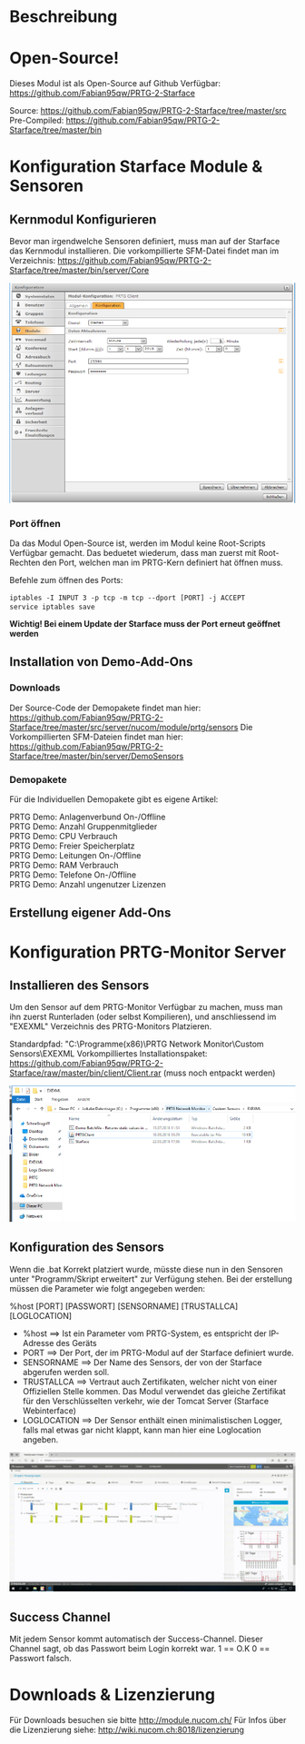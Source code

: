 <!-- TITLE: PRTG Monitor -->
# Beschreibung
# Open-Source!
Dieses Modul ist als Open-Source auf Github Verfügbar: https://github.com/Fabian95qw/PRTG-2-Starface

Source: https://github.com/Fabian95qw/PRTG-2-Starface/tree/master/src
Pre-Compiled: https://github.com/Fabian95qw/PRTG-2-Starface/tree/master/bin

# Konfiguration Starface Module & Sensoren
## Kernmodul Konfigurieren
Bevor man irgendwelche Sensoren definiert, muss man auf der Starface das Kernmodul installieren.
Die vorkompillierte SFM-Datei findet man im Verzeichnis: https://github.com/Fabian95qw/PRTG-2-Starface/tree/master/bin/server/Core

![Core](/uploads/prtg/core.png "Core")

### Port öffnen
Da das Modul Open-Source ist, werden im Modul keine Root-Scripts Verfügbar gemacht.
Das beduetet wiederum, dass man zuerst mit Root-Rechten den Port, welchen man im PRTG-Kern definiert hat öffnen muss.

Befehle zum öffnen des Ports:

```text
iptables -I INPUT 3 -p tcp -m tcp --dport [PORT] -j ACCEPT
service iptables save
```

**Wichtig! Bei einem Update der Starface muss der Port erneut geöffnet werden**

## Installation von Demo-Add-Ons
### Downloads

Der Source-Code der Demopakete findet man hier: https://github.com/Fabian95qw/PRTG-2-Starface/tree/master/src/server/nucom/module/prtg/sensors
Die Vorkompillierten SFM-Dateien findet man hier: https://github.com/Fabian95qw/PRTG-2-Starface/tree/master/bin/server/DemoSensors

### Demopakete
Für die Individuellen Demopakete gibt es eigene Artikel:

PRTG Demo: Anlagenverbund On-/Offline 	
PRTG Demo: Anzahl Gruppenmitglieder 	
PRTG Demo: CPU Verbrauch 	
PRTG Demo: Freier Speicherplatz 	
PRTG Demo: Leitungen On-/Offline 	
PRTG Demo: RAM Verbrauch 	
PRTG Demo: Telefone On-/Offline 	
PRTG Demo: Anzahl ungenutzer Lizenzen 	

## Erstellung eigener Add-Ons
# Konfiguration PRTG-Monitor Server
## Installieren des Sensors
Um den Sensor auf dem PRTG-Monitor Verfügbar zu machen, muss man ihn zuerst Runterladen (oder selbst Kompilieren), und anschliessend im "EXEXML" Verzeichnis des PRTG-Monitors Platzieren.

Standardpfad: "C:\Programme(x86)\PRTG Network Monitor\Custom Sensors\EXEXML
Vorkompilliertes Installationspaket: https://github.com/Fabian95qw/PRTG-2-Starface/raw/master/bin/client/Client.rar (muss noch entpackt werden)

![Install](/uploads/prtg/install.png "Install")

## Konfiguration des Sensors
Wenn die .bat Korrekt platziert wurde, müsste diese nun in den Sensoren unter "Programm/Skript erweitert" zur Verfügung stehen.
Bei der erstellung müssen die Parameter wie folgt angegeben werden: 

%host [PORT] [PASSWORT] [SENSORNAME] [TRUSTALLCA] [LOGLOCATION]

* %host ==> Ist ein Parameter vom PRTG-System, es entspricht der IP-Adresse des Geräts
* PORT ==> Der Port, der im PRTG-Modul auf der Starface definiert wurde.
* SENSORNAME ==> Der Name des Sensors, der von der Starface abgerufen werden soll. 
* TRUSTALLCA ==> Vertraut auch Zertifikaten, welcher nicht von einer Offiziellen Stelle kommen. Das Modul verwendet das gleiche Zertifikat für den Verschlüsselten verkehr, wie der Tomcat Server (Starface Webinterface)
* LOGLOCATION ==> Der Sensor enthält einen minimalistischen Logger, falls mal etwas gar nicht klappt, kann man hier eine Loglocation angeben.

![Prtgdemosensor](/uploads/prtg/prtgdemosensor.gif "Prtgdemosensor")

## Success Channel
Mit jedem Sensor kommt automatisch der Success-Channel. Dieser Channel sagt, ob das Passwort beim Login korrekt war.
1 == O.K
0 == Passwort falsch.
# Downloads & Lizenzierung
Für Downloads besuchen sie bitte http://module.nucom.ch/
Für Infos über die Lizenzierung siehe: http://wiki.nucom.ch:8018/lizenzierung
